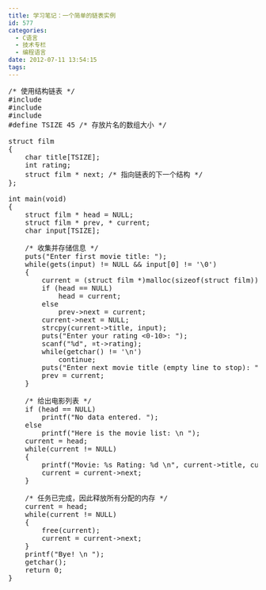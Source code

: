 ```yaml
---
title: 学习笔记：一个简单的链表实例
id: 577
categories:
  - C语言
  - 技术专栏
  - 编程语言
date: 2012-07-11 13:54:15
tags:
---
```


<pre lang="c">
/* 使用结构链表 */
#include <stdio.h>
#include <stdlib.h>
#include <string.h>
#define TSIZE 45 /* 存放片名的数组大小 */

struct film
{
	char title[TSIZE];
	int rating;
	struct film * next; /* 指向链表的下一个结构 */
};

int main(void)
{
	struct film * head = NULL;
	struct film * prev, * current;
	char input[TSIZE];

	/* 收集并存储信息 */
	puts("Enter first movie title: ");
	while(gets(input) != NULL && input[0] != '\0')
	{
		current = (struct film *)malloc(sizeof(struct film));
		if (head == NULL)
			head = current;
		else
			prev->next = current;
		current->next = NULL;
		strcpy(current->title, input);
		puts("Enter your rating <0-10>: ");
		scanf("%d", &current->rating);
		while(getchar() != '\n')
			continue;
		puts("Enter next movie title (empty line to stop): ");
		prev = current;
	}

	/* 给出电影列表 */
	if (head == NULL)
		printf("No data entered. ");
	else
		printf("Here is the movie list: \n ");
	current = head;
	while(current != NULL)
	{
		printf("Movie: %s Rating: %d \n", current->title, current->rating);
		current = current->next;
	}

	/* 任务已完成，因此释放所有分配的内存 */
	current = head;
	while(current != NULL)
	{
		free(current);
		current = current->next;
	}
	printf("Bye! \n ");
	getchar();
	return 0;
}
</pre>